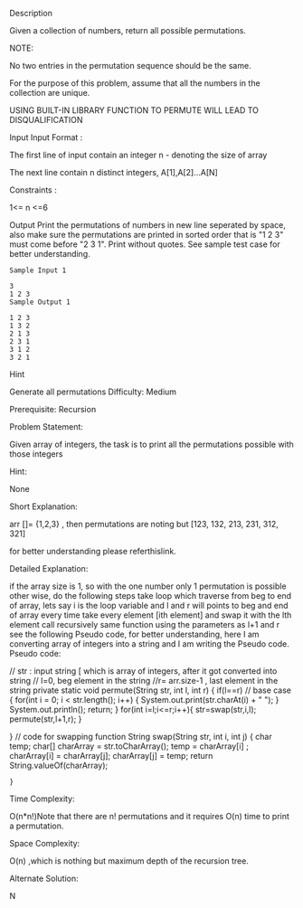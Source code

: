 Description

Given a collection of numbers, return all possible permutations.

NOTE:

No two entries in the permutation sequence should be the same.

For the purpose of this problem, assume that all the numbers in the collection are unique.

USING BUILT-IN LIBRARY FUNCTION TO PERMUTE WILL LEAD TO DISQUALIFICATION


Input
Input Format :

The first line of input contain an integer n - denoting the size of array

The next line contain n distinct integers, A[1],A[2]...A[N]

Constraints :

1<= n <=6




Output
Print the permutations of numbers in new line seperated by space, also make sure the permutations are printed in sorted order that is "1 2 3" must come before "2 3 1". Print without quotes. See sample test case for better understanding.

```
Sample Input 1 

3
1 2 3
Sample Output 1

1 2 3 
1 3 2 
2 1 3 
2 3 1 
3 1 2 
3 2 1
```

Hint

Generate all permutations
Difficulty: Medium

Prerequisite: Recursion

Problem Statement:

Given array of integers, the task is to print all the permutations possible with those integers

Hint:

None

Short Explanation:

arr []= {1,2,3} , then permutations are noting but [123, 132, 213, 231, 312, 321]

for better understanding please referthislink.

Detailed Explanation:

if the array size is 1, so with the one number only 1 permutation is possible
other wise, do the following steps
take loop which traverse from beg to end of array, lets say i is the loop variable and l and r will points to beg and end of array
every time take every element [ith element] and swap it with the lth element
call recursively same function using the parameters as l+1 and r
see the following Pseudo code, for better understanding, here I am converting array of integers into a string and I am writing the Pseudo code.
Pseudo code:

// str : input string [ which is array of integers, after it got converted into string
// l=0, beg element in the string
//r= arr.size-1 , last element in the string
private static void permute(String str, int l, int r) 
{
        if(l==r) // base case
                {
            for(int i = 0; i < str.length(); i++)
                        {
                System.out.print(str.charAt(i) + " ");
            }
            System.out.println();
            return;
        }
        for(int i=l;i<=r;i++){
            str=swap(str,i,l);
            permute(str,l+1,r);
        }

}
// code for swapping 
function String swap(String str, int i, int j)
 {
        char temp;
        char[] charArray = str.toCharArray();
        temp = charArray[i] ;
        charArray[i] = charArray[j];
        charArray[j] = temp;
        return String.valueOf(charArray);

    }

Time Complexity:

O(n*n!)Note that there are n! permutations and it requires O(n) time to print a permutation.

Space Complexity:

O(n) ,which is nothing but maximum depth of the recursion tree.

Alternate Solution:

N
